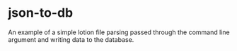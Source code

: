 # json-to-db
An example of a simple lotion file parsing passed through the command line argument and writing data to the database. 
